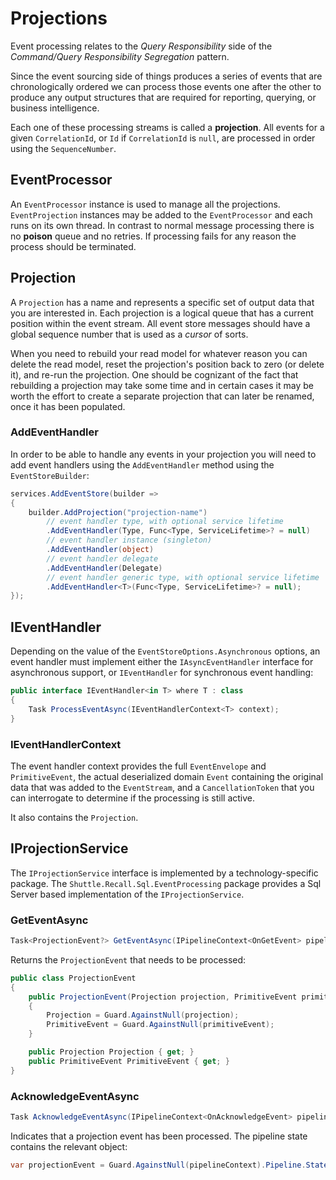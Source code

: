 # Projections

Event processing relates to the *Query Responsibility* side of the *Command/Query Responsibility Segregation* pattern.

Since the event sourcing side of things produces a series of events that are chronologically ordered we can process those events one after the other to produce any output structures that are required for reporting, querying, or business intelligence.

Each one of these processing streams is called a **projection**.  All events for a given `CorrelationId`, or `Id` if `CorrelationId` is `null`, are processed in order using the `SequenceNumber`.

## EventProcessor

An `EventProcessor` instance is used to manage all the projections.  `EventProjection` instances may be added to the `EventProcessor` and each runs on its own thread.  In contrast to normal message processing there is no **poison** queue and no retries.  If processing fails for any reason the process should be terminated.

## Projection

A `Projection` has a name and represents a specific set of output data that you are interested in.  Each projection is a logical queue that has a current position within the event stream.  All event store messages should have a global sequence number that is used as a *cursor* of sorts.

When you need to rebuild your read model for whatever reason you can delete the read model, reset the projection's position back to zero (or delete it), and re-run the projection.  One should be cognizant of the fact that rebuilding a projection may take some time and in certain cases it may be worth the effort to create a separate projection that can later be renamed, once it has been populated.

### AddEventHandler

In order to be able to handle any events in your projection you will need to add event handlers using the `AddEventHandler` method using the `EventStoreBuilder`:

```c#
services.AddEventStore(builder =>
{
    builder.AddProjection("projection-name")
        // event handler type, with optional service lifetime
        .AddEventHandler(Type, Func<Type, ServiceLifetime>? = null) 
        // event handler instance (singleton)
        .AddEventHandler(object)
        // event handler delegate
        .AddEventHandler(Delegate)
        // event handler generic type, with optional service lifetime
        .AddEventHandler<T>(Func<Type, ServiceLifetime>? = null);
});
```

## IEventHandler

Depending on the value of the `EventStoreOptions.Asynchronous` options, an event handler must implement either the `IAsyncEventHandler` interface for asynchronous support, or `IEventHandler` for synchronous event handling:

```c#
public interface IEventHandler<in T> where T : class
{
    Task ProcessEventAsync(IEventHandlerContext<T> context);
}
```

### IEventHandlerContext

The event handler context provides the full `EventEnvelope` and `PrimitiveEvent`, the actual deserialized domain `Event` containing the original data that was added to the `EventStream`, and a `CancellationToken` that you can interrogate to determine if the processing is still active.

It also contains the `Projection`.

## IProjectionService

The `IProjectionService` interface is implemented by a technology-specific package.  The `Shuttle.Recall.Sql.EventProcessing` package provides a Sql Server based implementation of the `IProjectionService`.

### GetEventAsync

```c#
Task<ProjectionEvent?> GetEventAsync(IPipelineContext<OnGetEvent> pipelineContext);
```

Returns the `ProjectionEvent` that needs to be processed:

``` c#
public class ProjectionEvent
{
    public ProjectionEvent(Projection projection, PrimitiveEvent primitiveEvent)
    {
        Projection = Guard.AgainstNull(projection);
        PrimitiveEvent = Guard.AgainstNull(primitiveEvent);
    }

    public Projection Projection { get; }
    public PrimitiveEvent PrimitiveEvent { get; }
}
```

### AcknowledgeEventAsync

```c#
Task AcknowledgeEventAsync(IPipelineContext<OnAcknowledgeEvent> pipelineContext);
```

Indicates that a projection event has been processed.  The pipeline state contains the relevant object:

``` c#
var projectionEvent = Guard.AgainstNull(pipelineContext).Pipeline.State.GetProjectionEvent();
```